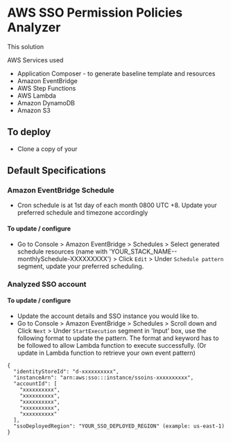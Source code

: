 # AWS SSO Permission Policies Analyzer

This solution 

AWS Services used
- Application Composer - to generate baseline template and resources
- Amazon EventBridge
- AWS Step Functions
- AWS Lambda
- Amazon DynamoDB
- Amazon S3

## To deploy
- Clone a copy of your

## Default Specifications
### Amazon EventBridge Schedule
- Cron schedule is at 1st day of each month 0800 UTC +8. Update your preferred schedule and timezone accordingly
#### To update / configure
- Go to Console > Amazon EventBridge > Schedules > Select generated schedule resources (name with 'YOUR_STACK_NAME--monthlySchedule-XXXXXXXXX') > Click `Edit` > Under `Schedule pattern` segment, update your preferred scheduling.

### Analyzed SSO account
#### To update / configure
- Update the account details and SSO instance you would like to.
- Go to Console > Amazon EventBridge > Schedules > Scroll down and Click `Next` > Under `StartExecution` segment in 'Input' box, use the following format to update the pattern. The format and keyword has to be followed to allow Lambda function to execute successfully. (Or update in Lambda function to retrieve your own event pattern)
```
{
  "identityStoreId": "d-xxxxxxxxxx",
  "instanceArn": "arn:aws:sso:::instance/ssoins-xxxxxxxxxx",
  "accountId": [
    "xxxxxxxxxx",
    "xxxxxxxxxx",
    "xxxxxxxxxx",
    "xxxxxxxxxx",
    "xxxxxxxxxx"
  ],
  "ssoDeployedRegion": "YOUR_SSO_DEPLOYED_REGION" (example: us-east-1)
}
```